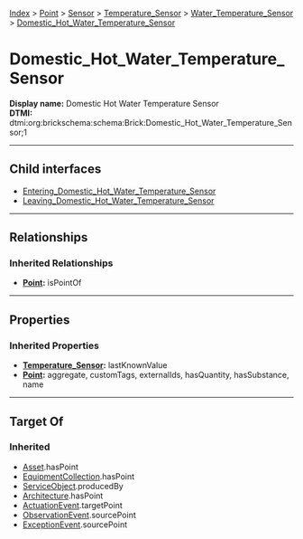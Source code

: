 [Index](../../../../../index.md) > [Point](../../../../Point.md) > [Sensor](../../../Sensor.md) > [Temperature_Sensor](../../Temperature_Sensor.md) > [Water_Temperature_Sensor](../Water_Temperature_Sensor.md) > [Domestic_Hot_Water_Temperature_Sensor](#)
# Domestic_Hot_Water_Temperature_Sensor

**Display name:** Domestic Hot Water Temperature Sensor<br />
**DTMI:** dtmi:org:brickschema:schema:Brick:Domestic_Hot_Water_Temperature_Sensor;1

---

## Child interfaces
* [Entering_Domestic_Hot_Water_Temperature_Sensor](../Entering_Hot_Water_Temperature_Sensor/Entering_Domestic_Hot_Water_Temperature_Sensor.md)
* [Leaving_Domestic_Hot_Water_Temperature_Sensor](../Leaving_Hot_Water_Temperature_Sensor/Leaving_Domestic_Hot_Water_Temperature_Sensor.md)

---

## Relationships

### Inherited Relationships
* **[Point](../../../../Point.md):** isPointOf

---

## Properties

### Inherited Properties
* **[Temperature_Sensor](../../Temperature_Sensor.md):** lastKnownValue
* **[Point](../../../../Point.md):** aggregate, customTags, externalIds, hasQuantity, hasSubstance, name

---

## Target Of
### Inherited
* [Asset](../../../../../Asset/Asset.md).hasPoint
* [EquipmentCollection](../../../../../Collection/EquipmentCollection.md).hasPoint
* [ServiceObject](../../../../../Information/ServiceObject/ServiceObject.md).producedBy
* [Architecture](../../../../../Space/Architecture/Architecture.md).hasPoint
* [ActuationEvent](../../../../../Event/PointEvent/ActuationEvent.md).targetPoint
* [ObservationEvent](../../../../../Event/PointEvent/ObservationEvent.md).sourcePoint
* [ExceptionEvent](../../../../../Event/PointEvent/ExceptionEvent.md).sourcePoint
